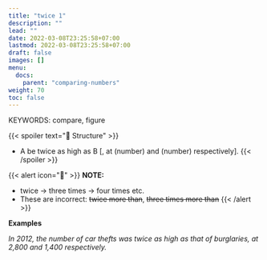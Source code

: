 ```yaml
---
title: "twice 1"
description: ""
lead: ""
date: 2022-03-08T23:25:58+07:00
lastmod: 2022-03-08T23:25:58+07:00
draft: false
images: []
menu:
  docs:
    parent: "comparing-numbers"
weight: 70
toc: false
---
```


KEYWORDS: compare, figure

{{< spoiler text="🌱 Structure" >}}

- A be twice as high as B [, at (number) and (number) respectively].
  {{< /spoiler >}}

{{< alert icon="📝" >}}
**NOTE:**

- twice → three times → four times etc.
- These are incorrect: ~~twice more than~~, ~~three times more than~~
  {{< /alert >}}

**Examples**

_In 2012, the number of car thefts was twice as high as that of burglaries, at 2,800 and 1,400 respectively._
